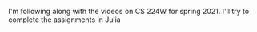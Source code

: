 I'm following along with the videos on CS 224W for spring 2021. I'll try to complete the assignments in Julia
